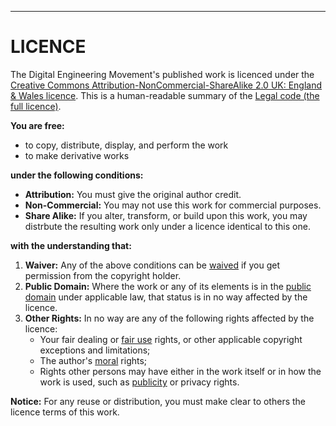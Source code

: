 ---
# LICENCE

The Digital Engineering Movement's published work is licenced under the [Creative Commons Attribution-NonCommercial-ShareAlike 2.0 UK: England & Wales licence](http://creativecommons.org/licenses/by-nc-sa/2.0/uk/).  This is a human-readable summary of the [Legal code (the full licence)](http://creativecommons.org/licenses/by-nc-sa/2.0/uk/legalcode).

__You are free:__

* to copy, distribute, display, and perform the work
* to make derivative works

__under the following conditions:__

* __Attribution:__ You must give the original author credit.
* __Non-Commercial:__ You may not use this work for commercial purposes.
* __Share Alike:__ If you alter, transform, or build upon this work, you may distrbute the resulting work only under a licence identical to this one.

__with the understanding that:__

1. __Waiver:__ Any of the above conditions can be [waived](http://wiki.creativecommons.org/Frequently_Asked_Questions#Can_I_change_the_terms_of_a_CC_license_or_waive_some_of_its_conditions.3F) if you get permission from the copyright holder.
1. __Public Domain:__ Where the work or any of its elements is in the [public domain](http://wiki.creativecommons.org/Public_domain) under applicable law, that status is in no way affected by the licence.
1. __Other Rights:__ In no way are any of the following rights affected by the licence:
    - Your fair dealing or [fair use](http://wiki.creativecommons.org/Frequently_Asked_Questions#Do_Creative_Commons_licenses_affect_fair_use.2C_fair_dealing_or_other_exceptions_to_copyright.3F) rights, or other applicable copyright exceptions and limitations;
    - The author's [moral](http://wiki.creativecommons.org/Frequently_Asked_Questions#I_don.E2.80.99t_like_the_way_a_person_has_used_my_work_in_a_derivative_work_or_included_it_in_a_collective_work.3B_what_can_I_do.3F) rights;
    - Rights other persons may have either in the work itself or in how the work is used, such as [publicity](http://wiki.creativecommons.org/Frequently_Asked_Questions#When_are_publicity_rights_relevant.3F) or privacy rights.

__Notice:__ For any reuse or distribution, you must make clear to others the licence terms of this work.
